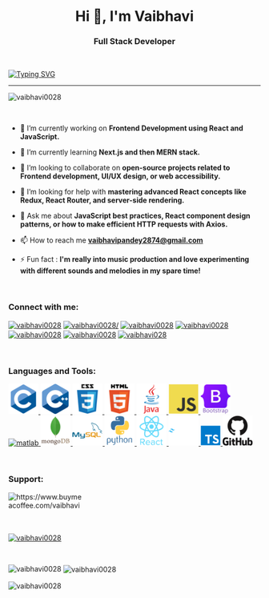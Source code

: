 <h1 align="center">Hi 👋, I'm Vaibhavi</h1>
<h3 align="center">Full Stack Developer</h3>
<br>

[![Typing SVG](https://readme-typing-svg.demolab.com/?lines=Tech+enthusiast...;Passionate+for+modern+web+technologies+and+AI/ML.....;&center=true&color=40b983&duration=7000&multiline=false&width=1000)](https://github.com/sgvkamalakar)
 
----

<p align="left"> <img src="https://komarev.com/ghpvc/?username=vaibhavi0028&label=Profile%20views&color=0e75b6&style=flat" alt="vaibhavi0028" /> </p>
<br>

- 🔭 I’m currently working on **Frontend Development using React and JavaScript.**

- 🌱 I’m currently learning **Next.js and then MERN stack.**

- 👯 I’m looking to collaborate on **open-source projects related to Frontend development, UI/UX design, or web accessibility.**

- 🤝 I’m looking for help with **mastering advanced React concepts like Redux, React Router, and server-side rendering.**

- 💬 Ask me about **JavaScript best practices, React component design patterns, or how to make efficient HTTP requests with Axios.**

- 📫 How to reach me **vaibhavipandey2874@gmail.com**

- ⚡ Fun fact : **I'm really into music production and love experimenting with different sounds and melodies in my spare time!**
<br>
<h3 align="left">Connect with me:</h3>
<p align="left">
<a href="https://linkedin.com/in/vaibhavi0028" target="blank"><img align="center" src="https://raw.githubusercontent.com/rahuldkjain/github-profile-readme-generator/master/src/images/icons/Social/linked-in-alt.svg" alt="vaibhavi0028" height="30" width="40" /></a>
<a href="https://www.leetcode.com/vaibhavi0028/" target="blank"><img align="center" src="https://raw.githubusercontent.com/rahuldkjain/github-profile-readme-generator/master/src/images/icons/Social/leet-code.svg" alt="vaibhavi0028/" height="30" width="40" /></a>
<a href="https://twitter.com/vaibhavi0028" target="blank"><img align="center" src="https://raw.githubusercontent.com/rahuldkjain/github-profile-readme-generator/master/src/images/icons/Social/twitter.svg" alt="vaibhavi0028" height="30" width="40" /></a>
<a href="https://instagram.com/vaibhavi0028" target="blank"><img align="center" src="https://raw.githubusercontent.com/rahuldkjain/github-profile-readme-generator/master/src/images/icons/Social/instagram.svg" alt="vaibhavi0028" height="30" width="40" /></a>
<a href="https://www.hackerrank.com/vaibhavi0028" target="blank"><img align="center" src="https://raw.githubusercontent.com/rahuldkjain/github-profile-readme-generator/master/src/images/icons/Social/hackerrank.svg" alt="vaibhavi0028" height="30" width="40" /></a>
<a href="https://auth.geeksforgeeks.org/user/vaibhavi0028" target="blank"><img align="center" src="https://raw.githubusercontent.com/rahuldkjain/github-profile-readme-generator/master/src/images/icons/Social/geeks-for-geeks.svg" alt="vaibhavi0028" height="30" width="40" /></a>
<a href="https://discord.gg/vaibhavi028" target="blank"><img align="center" src="https://raw.githubusercontent.com/rahuldkjain/github-profile-readme-generator/master/src/images/icons/Social/discord.svg" alt="vaibhavi028" height="30" width="40" /></a>
</p>
<br>
<h3 align="left">Languages and Tools:</h3>
<p align="left"> <a href="https://www.cprogramming.com/" target="_blank" rel="noreferrer"> <img src="https://raw.githubusercontent.com/devicons/devicon/master/icons/c/c-original.svg" alt="c" width="60" height="60"/> </a> <a href="https://www.w3schools.com/cpp/" target="_blank" rel="noreferrer"> <img src="https://raw.githubusercontent.com/devicons/devicon/master/icons/cplusplus/cplusplus-original.svg" alt="cplusplus" width="60" height="60"/> </a> <a href="https://www.w3schools.com/css/" target="_blank" rel="noreferrer"> <img src="https://raw.githubusercontent.com/devicons/devicon/master/icons/css3/css3-original-wordmark.svg" alt="css3" width="60" height="60"/> </a> <a href="https://www.w3.org/html/" target="_blank" rel="noreferrer"> <img src="https://raw.githubusercontent.com/devicons/devicon/master/icons/html5/html5-original-wordmark.svg" alt="html5" width="60" height="60"/> </a> <a href="https://www.java.com" target="_blank" rel="noreferrer"> <img src="https://raw.githubusercontent.com/devicons/devicon/master/icons/java/java-original-wordmark.svg" alt="java" width="60" height="60"/> </a> <a href="https://developer.mozilla.org/en-US/docs/Web/JavaScript" target="_blank" rel="noreferrer"> <img src="https://raw.githubusercontent.com/devicons/devicon/master/icons/javascript/javascript-original.svg" alt="javascript" width="60" height="60"/> </a> <a href="https://getbootstrap.com" target="_blank" rel="noreferrer"> <img src="https://raw.githubusercontent.com/devicons/devicon/master/icons/bootstrap/bootstrap-original-wordmark.svg" alt="bootstrap" width="60" height="60"/>
</a> <a href="https://www.mathworks.com/" target="_blank" rel="noreferrer"> <img src="https://upload.wikimedia.org/wikipedia/commons/2/21/Matlab_Logo.png" alt="matlab" width="60" height="60"/> </a> <a href="https://www.mongodb.com/" target="_blank" rel="noreferrer"> <img src="https://raw.githubusercontent.com/devicons/devicon/master/icons/mongodb/mongodb-original-wordmark.svg" alt="mongodb" width="60" height="60"/> </a> <a href="https://www.mysql.com/" target="_blank" rel="noreferrer"> <img src="https://raw.githubusercontent.com/devicons/devicon/master/icons/mysql/mysql-original-wordmark.svg" alt="mysql" width="60" height="60"/> </a> <a href="https://www.python.org" target="_blank" rel="noreferrer"> <img src="https://raw.githubusercontent.com/devicons/devicon/master/icons/python/python-original-wordmark.svg" alt="python" width="60" height="60"/> </a> <a href="https://reactjs.org/" target="_blank" rel="noreferrer"> <img src="https://raw.githubusercontent.com/devicons/devicon/master/icons/react/react-original-wordmark.svg" alt="react" width="60" height="60"/> </a> <a href="https://tailwindcss.com/" target="_blank" rel="noreferrer"> <img src="https://github.com/devicons/devicon/blob/master/icons/tailwindcss/tailwindcss-original-wordmark.svg" alt="tailwind" width="60" height="60"/> </a> <a href="https://www.typescriptlang.org/" target="_blank" rel="noreferrer"> <img src="https://raw.githubusercontent.com/devicons/devicon/master/icons/typescript/typescript-original.svg" alt="typescript" width="40" height="40"/> </a> <a href="https://github.com" target="_blank" rel="noreferrer"> <img src="https://github.com/devicons/devicon/blob/master/icons/github/github-original-wordmark.svg" alt="GitHub" width="60" height="60"/> </a>
</p>
<br>
<h3 align="left">Support:</h3>
<p><a href="https://www.buymeacoffee.com/https://www.buymeacoffee.com/vaibhavi0028"> <img align="left" src="https://cdn.buymeacoffee.com/buttons/v2/default-yellow.png" height="35" width="147" alt="https://www.buymeacoffee.com/vaibhavi0028" /></a></p><br><br><br>
<br>
<p align="left"> <a href="https://github.com/ryo-ma/github-profile-trophy"><img src="https://github-profile-trophy.vercel.app/?username=vaibhavi0028" alt="vaibhavi0028" /></a> </p>
<br>
<p><img align="left" src="https://github-readme-stats.vercel.app/api/top-langs?username=vaibhavi0028&show_icons=true&locale=en&layout=compact" alt="vaibhavi0028" /></p>

<p>&nbsp;<img align="center" src="https://github-readme-stats.vercel.app/api?username=vaibhavi0028&show_icons=true&locale=en" alt="vaibhavi0028" /></p>

<p><img align="center" src="https://github-readme-streak-stats.herokuapp.com/?user=vaibhavi0028&" alt="vaibhavi0028" /></p>
